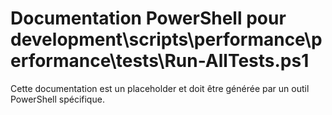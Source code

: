 # Documentation PowerShell pour development\scripts\performance\performance\tests\Run-AllTests.ps1

Cette documentation est un placeholder et doit être générée par un outil PowerShell spécifique.
